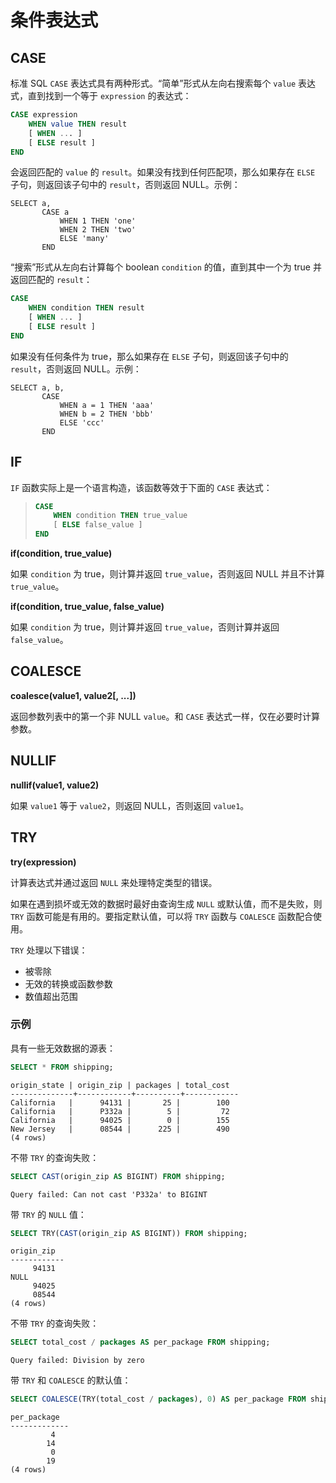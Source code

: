 
# 条件表达式

## CASE

标准 SQL `CASE` 表达式具有两种形式。“简单”形式从左向右搜索每个 `value` 表达式，直到找到一个等于 `expression` 的表达式：

``` sql
CASE expression
    WHEN value THEN result
    [ WHEN ... ]
    [ ELSE result ]
END
```

会返回匹配的 `value` 的 `result`。如果没有找到任何匹配项，那么如果存在 `ELSE` 子句，则返回该子句中的 `result`，否则返回 NULL。示例：

    SELECT a,
           CASE a
               WHEN 1 THEN 'one'
               WHEN 2 THEN 'two'
               ELSE 'many'
           END

“搜索”形式从左向右计算每个 boolean `condition` 的值，直到其中一个为 true 并返回匹配的 `result`：

``` sql
CASE
    WHEN condition THEN result
    [ WHEN ... ]
    [ ELSE result ]
END
```

如果没有任何条件为 true，那么如果存在 `ELSE` 子句，则返回该子句中的 `result`，否则返回 NULL。示例：

    SELECT a, b,
           CASE
               WHEN a = 1 THEN 'aaa'
               WHEN b = 2 THEN 'bbb'
               ELSE 'ccc'
           END

## IF

`IF` 函数实际上是一个语言构造，该函数等效于下面的 `CASE` 表达式：

> ``` sql
> CASE
>     WHEN condition THEN true_value
>     [ ELSE false_value ]
> END
> ```

**if(condition, true\_value)**

如果 `condition` 为 true，则计算并返回 `true_value`，否则返回 NULL 并且不计算 `true_value`。

**if(condition, true\_value, false\_value)**

如果 `condition` 为 true，则计算并返回 `true_value`，否则计算并返回 `false_value`。

## COALESCE

**coalesce(value1, value2\[, ...])**

返回参数列表中的第一个非 NULL `value`。和 `CASE` 表达式一样，仅在必要时计算参数。

## NULLIF

**nullif(value1, value2)**

如果 `value1` 等于 `value2`，则返回 NULL，否则返回 `value1`。

## TRY

**try(expression)**

计算表达式并通过返回 `NULL` 来处理特定类型的错误。

如果在遇到损坏或无效的数据时最好由查询生成 `NULL` 或默认值，而不是失败，则 `TRY` 函数可能是有用的。要指定默认值，可以将 `TRY` 函数与 `COALESCE` 函数配合使用。

`TRY` 处理以下错误：

- 被零除
- 无效的转换或函数参数
- 数值超出范围

### 示例

具有一些无效数据的源表：

``` sql
SELECT * FROM shipping;
```

```
origin_state | origin_zip | packages | total_cost
--------------+------------+----------+------------
California   |      94131 |       25 |        100
California   |      P332a |        5 |         72
California   |      94025 |        0 |        155
New Jersey   |      08544 |      225 |        490
(4 rows)
```

不带 `TRY` 的查询失败：

``` sql
SELECT CAST(origin_zip AS BIGINT) FROM shipping;
```

```
Query failed: Can not cast 'P332a' to BIGINT
```

带 `TRY` 的 `NULL` 值：

``` sql
SELECT TRY(CAST(origin_zip AS BIGINT)) FROM shipping;
```

```
origin_zip
------------
     94131
NULL
     94025
     08544
(4 rows)
```

不带 `TRY` 的查询失败：

``` sql
SELECT total_cost / packages AS per_package FROM shipping;
```

```
Query failed: Division by zero
```

带 `TRY` 和 `COALESCE` 的默认值：

``` sql
SELECT COALESCE(TRY(total_cost / packages), 0) AS per_package FROM shipping;
```

```
per_package
-------------
         4
        14
         0
        19
(4 rows)
```